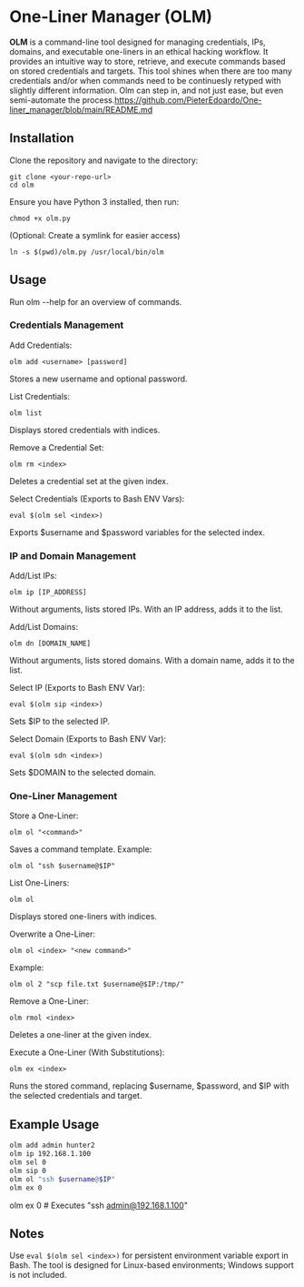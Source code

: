 # One-Liner Manager (OLM)

**OLM** is a command-line tool designed for managing credentials, IPs, domains, and executable one-liners in an ethical hacking workflow. It provides an intuitive way to store, retrieve, and execute commands based on stored credentials and targets. This tool shines when there are too many credentials and/or when commands need to be continuesly retyped with slightly different information. Olm can step in, and not just ease, but even semi-automate the process.https://github.com/PieterEdoardo/One-liner_manager/blob/main/README.md


## Installation

Clone the repository and navigate to the directory:

    git clone <your-repo-url>
    cd olm

Ensure you have Python 3 installed, then run:

    chmod +x olm.py

(Optional: Create a symlink for easier access)

    ln -s $(pwd)/olm.py /usr/local/bin/olm

## Usage

Run olm --help for an overview of commands.
### Credentials Management

Add Credentials:

    olm add <username> [password]

Stores a new username and optional password.

List Credentials:

    olm list

Displays stored credentials with indices.

Remove a Credential Set:

    olm rm <index>

Deletes a credential set at the given index.

Select Credentials (Exports to Bash ENV Vars):

    eval $(olm sel <index>)

Exports $username and $password variables for the selected index.

### IP and Domain Management

Add/List IPs:

    olm ip [IP_ADDRESS]

Without arguments, lists stored IPs.
With an IP address, adds it to the list.

Add/List Domains:

    olm dn [DOMAIN_NAME]

Without arguments, lists stored domains.
With a domain name, adds it to the list.

Select IP (Exports to Bash ENV Var):

    eval $(olm sip <index>)

Sets $IP to the selected IP.

Select Domain (Exports to Bash ENV Var):

    eval $(olm sdn <index>)

Sets $DOMAIN to the selected domain.

### One-Liner Management

Store a One-Liner:

    olm ol "<command>"

Saves a command template. Example:

    olm ol "ssh $username@$IP"

List One-Liners:

    olm ol

Displays stored one-liners with indices.

Overwrite a One-Liner:

    olm ol <index> "<new command>"

Example:

    olm ol 2 "scp file.txt $username@$IP:/tmp/"

Remove a One-Liner:

    olm rmol <index>

Deletes a one-liner at the given index.

Execute a One-Liner (With Substitutions):

    olm ex <index>

Runs the stored command, replacing $username, $password, and $IP with the selected credentials and target.

## Example Usage

```bash
olm add admin hunter2
olm ip 192.168.1.100
olm sel 0
olm sip 0
olm ol "ssh $username@$IP"
olm ex 0
```
olm ex 0  # Executes "ssh admin@192.168.1.100"

## Notes

Use `eval $(olm sel <index>)` for persistent environment variable export in Bash.
The tool is designed for Linux-based environments; Windows support is not included.
